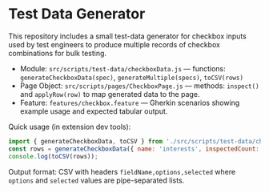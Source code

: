 Test Data Generator
===================

This repository includes a small test-data generator for checkbox inputs used by test engineers to produce multiple records of checkbox combinations for bulk testing.

- Module: `src/scripts/test-data/checkboxData.js` — functions: `generateCheckboxData(spec)`, `generateMultiple(specs)`, `toCSV(rows)`
- Page Object: `src/scripts/pages/CheckboxPage.js` — methods: `inspect()` and `applyRow(row)` to map generated data to the page.
- Feature: `features/checkbox.feature` — Gherkin scenarios showing example usage and expected tabular output.

Quick usage (in extension dev tools):

```javascript
import { generateCheckboxData, toCSV } from './src/scripts/test-data/checkboxData.js';
const rows = generateCheckboxData({ name: 'interests', inspectedCount: 4, selectedCount: 2, records: 5 });
console.log(toCSV(rows));
```

Output format: CSV with headers `fieldName,options,selected` where `options` and `selected` values are pipe-separated lists.
